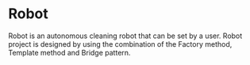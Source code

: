 # Robot
Robot is an autonomous cleaning robot that can be set by a user.
Robot project is designed by using the combination of the Factory method, Template method and Bridge pattern.

